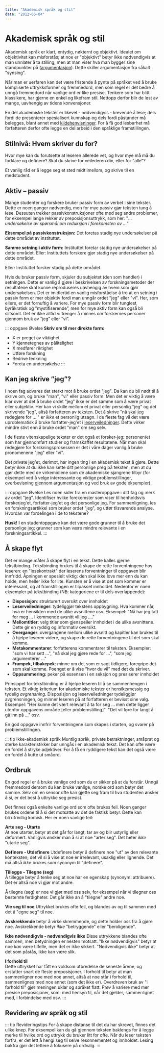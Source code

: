 ```yaml
---
title: "Akademisk språk og stil"
date: "2012-05-04"
---
```


# Akademisk språk og stil

Akademisk språk er klart, entydig, nøkternt og objektivt. Idealet om objektivitet kan misforstås; at noe er "objektivt" betyr ikke nødvendigvis at man unnlater å ta stilling, men at man viser hva man bygger sine standpunkter på ([argumentasjon](/skriving/struktur/a-argumenterere-i-egen-tekst/)). Dette skiller argumentasjon fra såkalt "synsing".

Når man er uerfaren kan det være fristende å pynte på språket ved å bruke kompliserte uttrykksformer og fremmedord, men som regel er det bedre å unngå fremmedord når vanlige ord er like presise. Tenkere som har blitt klassikere, har gjerne en enkel og likefram stil. Nettopp derfor blir de lest av mange, uavhengig av tidens konvensjoner.

En del akademiske tekster er likevel - nødvendigvis - krevende å lese; dels fordi de presenterer spesialisert kunnskap og dels fordi påstander må belegges, blant annet med [kildehenvisninger](/kildebruk-og-referanser/hvordan-referere/). For å få god lesbarhet må forfatteren derfor ofte legge en del arbeid i den språklige framstillingen.

## Stilnivå: Hvem skriver du for?

Hvor mye kan du forutsette at leseren allerede vet, og hvor mye må må du forklare og definere? Skal du skrive for veilederen din, eller for "alle"?

Et vanlig råd er å legge seg et sted midt imellom, og skrive til en medstudent.

## Aktiv – passiv

Mange studenter og forskere bruker passiv form av verbet i sine tekster. Dette er noen ganger nødvendig, men for mye passiv gjør teksten tung å lese. Dessuten trekker passivkonstruksjoner ofte med seg andre problemer, for eksempel lange rekker av preposisjonsuttrykk, som her: "_… undersøkelse av spørsmål om reduksjon i forekomsten av ..."_

**Eksempel på passivkonstruksjon:** Det foretas stadig nye undersøkelser på dette området av instituttet.

**Samme setning i aktiv form:** Instituttet foretar stadig nye undersøkelser på dette området. Eller: Instituttets forskere gjør stadig nye undersøkelser på dette området.

Eller: Instituttet forsker stadig på dette området.

Hvis du bruker passiv form, skjuler du subjektet (den som handler) i setningen. Dette er vanlig å gjøre i beskrivelsen av forskningsmetoder der resultatene skal kunne reproduseres uavhengig av hvem som gjør undersøkelsen. Det er imidlertid en vanlig misforståelse å tro at en setning i passiv form er mer objektiv fordi man unngår ordet "jeg" eller "vi". Her, som ellers, er det fornuftig å variere. For mye passiv form blir tunglest, byråkratisk og ”mystifiserende”, men for mye aktiv form kan også bli slitsomt. Det er ikke alltid vi trenger å minnes om forskernes personer gjennom bruk av ”jeg” eller ”vi”.

::: oppgave Øvelse
**Skriv om til mer direkte form:**

- X er preget av viktighet
- Y kjennetegnes av pålitelighet
- X medfører riktighet
- Utføre forskning
- Bedrive tenkning
- Foreta en undersøkelse
:::

## Kan jeg skrive ”jeg”?

I noen fag advares det sterkt mot å bruke ordet "jeg". Da kan du bli nødt til å skrive om, og bruke "man", "vi" eller passiv form. Men det er viktig å være klar over at det å bruke ordet "jeg" ikke er det samme som å være privat eller subjektiv. Her kan vi skille mellom et privat eller personlig "jeg" og det skrivende "jeg", altså forfatteren av teksten. Det å skrive "nå skal jeg redegjøre for ... " er _ikke_ et personlig utsagn. I de fleste fag vil det være uproblematisk å bruke forfatter-jeg'et i [leserveiledninger](/skriving/sprak-og-stil/a-skape-flyt/). Dette virker mindre stivt enn å bruke ordet "man" om seg selv.

I de fleste vitenskapelige tekster er det også et forsker-jeg: personen(e) som har gjennomført studier og framskaffet resultatene. Når man skal redegjøre for forskningsprosessen er det i våre dager vanlig å bruke pronomenene "jeg" eller "vi".

Det private jeg'et, derimot, har ingen ting i en akademisk tekst å gjøre. Dette betyr ikke at du ikke kan sette ditt personlige preg på teksten, men at du gjør dette med de virkemidlene som de akademiske sjangrene tilbyr (for eksempel ved å velge interessante og viktige problemstillinger, overbevisning gjennom argumentasjon og ved bruk av gode eksempler).

::: oppgave Øvelse
Les noen sider fra en masteroppgave i ditt fag og merk av ordet "jeg". Identifiser hvilke forekomster som viser til henholdsvis forskerjeg'et, forfatter-jeg'et og det personlige jeg. For sammenligning, les en forskningsartikkel som bruker ordet "jeg", og utfør tilsvarende analyse. Hvordan var fordelingen i de to tekstene?

**Husk!** I en studentoppgave kan det være gode grunner til å bruke det personlige jeg; grunner som kan være mindre relevante i en forskningsartikkel.
:::


## Å skape flyt

Det er mange måter å skape flyt i en tekst. Dette kalles gjerne tekstbinding. Tekstbinding brukes til å skape de rette forventningene hos leseren: en "lesekontrakt" der leserens forventninger til oppgaven blir innfridd. Åpningen er spesielt viktig: den skal ikke love mer enn du kan holde, men heller ikke for lite. Kunsten er å vise at det som kommer er interessant, og at framstillingen er tilpasset innholdet. Nedenfor er noen eksempler på tekstbinding (NB: kategoriene er til dels overlappende):

- **Disposisjon**: strukturert oversikt over innholdet
- **Leserveiledninger**: tydeliggjør tekstens oppbygning. Hva kommer når, hva er hensikten med de ulike avsnittene osv. Eksempel: "Nå har jeg tatt for meg ... I kommende avsnitt vil jeg ...."
- **Mellomtitler**: velg titler som gjenspeiler innholdet i de ulike avsnittene. Dette gir en ryddig og informativ oversikt.
- **Overganger**: overgangene mellom ulike avsnitt og kapitler kan brukes til å hjelpe leseren videre, og skape de rette forventningene til det som skal komme.
- **Metakommentarer**: forfatterens kommentarer til teksten. Eksempler: "som vi har sett ...", "nå skal jeg gjøre rede for ...", "som jeg argumenterer ..."
- **Frampek, tilbakepek**: minne om det som er sagt tidligere, foregripe det som skal komme. Poenget er å vise "hvor du vil" med det du skriver.
- **Oppsummering:** peker på essensen i en seksjon og presiserer innholdet

Prinsippet for tekstbinding er å hjelpe leseren til å se sammenhengen i teksten. Et viktig kriterium for akademiske tekster er hensiktsmessig og tydelig _avgrensning._ Disposisjon og leserveiledninger tydeliggjør avgrensningen, og minner leseren på at forfatteren er bevisst sine valg. Eksempel: "Her kunne det vært relevant å ta for seg ... men dette ligger utenfor oppgavens område \[eller problemstilling\]". "Det vil føre for langt å gå inn på ..." osv.

En god oppgave innfrir forventningene som skapes i starten, og svarer på problemstillingen.

::: tip Ikke-akademisk språk
Muntlig språk, private betraktninger, småprat og sterke karakteristikker bør unngås i en akademisk tekst. Det kan ofte være en fordel å stryke adjektiver. For å få en ryddigere tekst kan det også være en fordel å kutte ut småord.

## Ordbruk

En god regel er å bruke vanlige ord som du er sikker på at du forstår. Unngå fremmedord dersom du kan bruke vanlige, norske ord som betyr det samme. Selv om en sensor ofte kan gjette seg fram til hva studenten ønsker å si, er det best å uttrykke seg presist.

Det finnes også enkelte vanlige ord som ofte brukes feil. Noen ganger brukes ordene til å si det motsatte av det de faktisk betyr. Dette kan bli ufrivillig komisk. Her er noen vanlige feil:

**Arte seg - Utarte**  
At noe utarter, betyr at det går for langt; tar av og blir ustyrlig eller deformert. Vanligvis ønsker man å si at noe "arter seg". Det heter _ikke_ "utarte seg".

**Definere - Utdefinere**
Utdefinere betyr å definere noe "ut" av den relevante konteksten; det vil si å vise at noe er irrelevant, usaklig eller lignende. Det må altså _ikke_ brukes som synonym til "definere".

**Tillegge - Tilegne (seg)**  
Å tillegge betyr å tenke seg at noe har en egenskap (synonym: attribuere). Det er altså noe vi gjør mot andre.

Å tilegne (seg) er noe vi gjør med oss selv, for eksempel når vi tilegner oss bestemte ferdigheter. Det går ikke an å "tilegne" andre noe.

**Vie seg til noe**
Uttrykket brukes ofte feil, og blandes av og til sammen med det å "egne seg" til noe.

**Avskrekkende** betyr å virke skremmende, og dette holder oss fra å gjøre noe. Avskrekkende betyr _ikke_ "betryggende" eller "beroligende".

**Ikke nødvendigvis - nødvendigvis ikke**
Disse uttrykkene blandes ofte sammen, men betydningen er nesten motsatt. "Ikke nødvendigvis" betyr at noe _kan_ være tilfelle, men det er ikke sikkert. "Nødvendigvis ikke" betyr at det som påstås, ikke kan være slik.

**I forhold til**  
Dette uttrykket har fått en voldsom utbredelse de seneste årene, og erstatter snart de fleste preposisjoner. I forhold til betyr at man sammenligner noe med noe annet, altså at noe står i forhold til, sammenlignes med noe annet (som det ikke er). Overdreven bruk av "i forhold til" gjør meningen uklar og språket flatt. Prøv å variere med mer presise preposisjoner, som: med hensyn til, når det gjelder, sammenlignet med, i forbindelse med osv.
:::

## Revidering av språk og stil 

::: tip Revideringstips
For å skape distanse til det du har skrevet, finnes det ulike knep. For eksempel kan du gå gjennom teksten baklengs for å legge merke til hvilke ord og uttrykk du bruker litt for ofte. Når du leser teksten forfra, er det lett å hengi seg til selve resonnementet og innholdet. Lesing bakfra gjør det lettere å fokusere på ordvalg. 
:::
